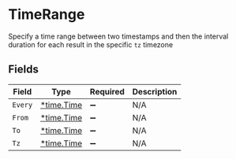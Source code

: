 # TimeRange

Specify a time range between two timestamps and then the interval duration for each result in the specific `tz` timezone


## Fields

| Field                                      | Type                                       | Required                                   | Description                                |
| ------------------------------------------ | ------------------------------------------ | ------------------------------------------ | ------------------------------------------ |
| `Every`                                    | [*time.Time](https://pkg.go.dev/time#Time) | :heavy_minus_sign:                         | N/A                                        |
| `From`                                     | [*time.Time](https://pkg.go.dev/time#Time) | :heavy_minus_sign:                         | N/A                                        |
| `To`                                       | [*time.Time](https://pkg.go.dev/time#Time) | :heavy_minus_sign:                         | N/A                                        |
| `Tz`                                       | [*time.Time](https://pkg.go.dev/time#Time) | :heavy_minus_sign:                         | N/A                                        |